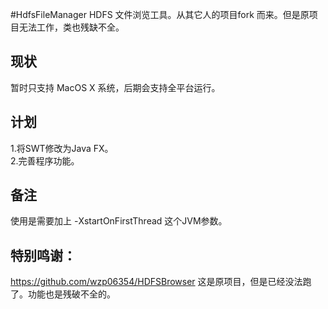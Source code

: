 #HdfsFileManager
HDFS 文件浏览工具。从其它人的项目fork 而来。但是原项目无法工作，类也残缺不全。  

## 现状
暂时只支持 MacOS X 系统，后期会支持全平台运行。

## 计划
1.将SWT修改为Java FX。     
2.完善程序功能。  

## 备注
使用是需要加上 -XstartOnFirstThread 这个JVM参数。

## 特别鸣谢：
https://github.com/wzp06354/HDFSBrowser
这是原项目，但是已经没法跑了。功能也是残破不全的。


